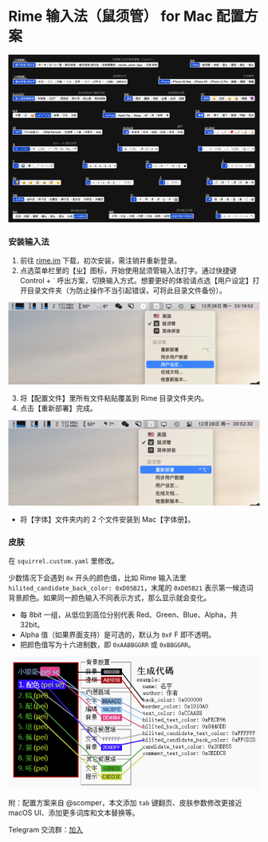 # Rime 输入法（鼠须管） for Mac 配置方案
![](pic/01.jpeg)

### 安装输入法

1. 前往 [rime.im](https://rime.im/) 下载，初次安装，需注销并重新登录。
2. 点选菜单栏里的【ㄓ】图标，开始使用鼠须管输入法打字。通过快捷键  Control + ` 呼出方案，切换输入方式。想要更好的体验请点选【用户设定】打开目录文件夹（为防止操作不当引起错误，可将此目录文件备份）。

![](pic/02.png)

3. 将【配置文件】里所有文件粘贴覆盖到 Rime 目录文件夹内。
4. 点击【重新部署】完成。


![](pic/03.png)

* 将【字体】文件夹内的 2 个文件安装到 Mac【字体册】。

### 皮肤

在 `squirrel.custom.yaml` 里修改。

少数情况下会遇到 `0x` 开头的颜色值，比如 Rime 输入法里 `hilited_candidate_back_color: 0xD05B21`，末尾的 `0xD05B21` 表示第一候选词背景颜色。如果同一颜色输入不同表示方式，那么显示就会变化。

* 每 8bit 一组，从低位到高位分别代表 Red、Green、Blue、Alpha，共32bit。
* Alpha 值（如果界面支持）是可选的，默认为 `0xF` F 即不透明。
* 把颜色值写为十六进制数，即 `0xAABBGGRR` 或 `0xBBGGRR`。

![](pic/05.png)

附：配置方案来自 @scomper，本文添加 `tab` 键翻页、皮肤参数修改更接近 macOS UI、添加更多词库和文本替换等。

Telegram 交流群：[加入](https://t.me/rimesquirrel)